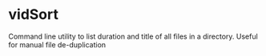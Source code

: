# vidSort
Command line utility to list duration and title of all files in a directory. Useful for manual file de-duplication
